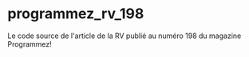 # programmez_rv_198
Le code source de l'article de la RV publié au numéro 198 du magazine Programmez!
